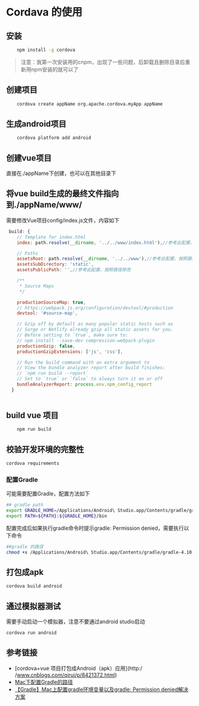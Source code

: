 
# Cordava 的使用

## 安装

```bash
	npm install -g cordova
```
> 注意：我第一次安装用的cnpm，出现了一些问题，后卸载且删除目录后重新用npm安装的就可以了 

## 创建项目

```bash
	cordova create appName org.apache.cordova.myApp appName
```

## 生成android项目

```bash
	cordova platform add android
```

## 创建vue项目

直接在./appName下创建，也可以在其他目录下

## 将vue build生成的最终文件指向到./appName/www/

需要修改Vue项目config/index.js文件，内容如下

```javascript
 build: {
    // Template for index.html
    index: path.resolve(__dirname, '../../www/index.html'),//参考此配置，按照路径修改

    // Paths
    assetsRoot: path.resolve(__dirname, '../../www'),//参考此配置，按照路径修改
    assetsSubDirectory: 'static',
    assetsPublicPath: '',//参考此配置，按照路径修改

    /**
     * Source Maps
     */

    productionSourceMap: true,
    // https://webpack.js.org/configuration/devtool/#production
    devtool: '#source-map',

    // Gzip off by default as many popular static hosts such as
    // Surge or Netlify already gzip all static assets for you.
    // Before setting to `true`, make sure to:
    // npm install --save-dev compression-webpack-plugin
    productionGzip: false,
    productionGzipExtensions: ['js', 'css'],

    // Run the build command with an extra argument to
    // View the bundle analyzer report after build finishes:
    // `npm run build --report`
    // Set to `true` or `false` to always turn it on or off
    bundleAnalyzerReport: process.env.npm_config_report
  }
	
```

## build vue 项目

```bash
	npm run build
```

## 校验开发环境的完整性

```bash
cordova requirements
```
### 配置Gradle

可能需要配置Gradle，配置方法如下

```bash
## gradle path
export GRADLE_HOME=/Applications/Android\ Studio.app/Contents/gradle/gradle-4.10.1
export PATH=${PATH}:${GRADLE_HOME}/bin
```

配置完成后如果执行gradle命令时提示gradle: Permission denied，需要执行以下命令

```bash
##gradle 的路径
chmod +x /Applications/Android\ Studio.app/Contents/gradle/gradle-4.10.1/gradle
```

## 打包成apk

```bash
cordova build android
```

## 通过模拟器测试

需要手动启动一个模拟器，注意不要通过android studio启动

```bash
cordova run android
```



## 参考链接
- [cordova+vue 项目打包成Android（apk）应用](http:/
/www.cnblogs.com/qirui/p/8421372.html)
- [Mac下配置Gradle的路径](https://blog.csdn.net/wj9966/article/details/78144453)
- [【Gradle】Mac上配置gradle环境变量以及gradle: Permission denied解决方案](https://blog.csdn.net/zhichaosong/article/details/81148184)